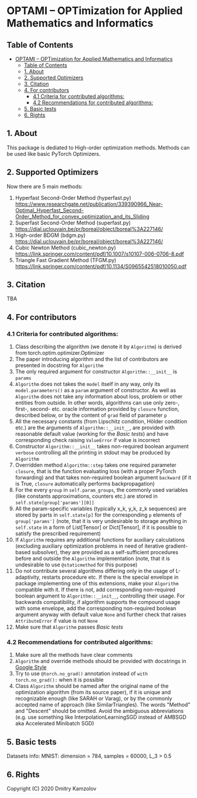 # OPTAMI – OPTimization for Applied Mathematics and Informatics

## Table of Contents

- [OPTAMI – OPTimization for Applied Mathematics and Informatics](#optami--optimization-for-applied-mathematics-and-informatics)
  - [Table of Contents](#table-of-contents)
  - [1. About](#1-about)
  - [2. Supported Optimizers](#2-supported-optimizers)
  - [3. Citation](#3-citation)
  - [4. For contributors](#4-for-contributors)
    - [4.1 Criteria for contributed algorithms:](#41-criteria-for-contributed-algorithms)
    - [4.2 Recommendations for contributed algorithms:](#42-recommendations-for-contributed-algorithms)
  - [5. Basic tests](#5-basic-tests)
  - [6. Rights](#6-rights)


## 1. About

This package is dediated to High-order optimization methods.
Methods can be used like basic PyTorch Optimizers.

## 2. Supported Optimizers

Now there are 5 main methods:
1. Hyperfast Second-Order Method (hyperfast.py)
   https://www.researchgate.net/publication/339390966_Near-Optimal_Hyperfast_Second-Order_Method_for_convex_optimization_and_its_Sliding
2. Superfast Second-Order Method (superfast.py)
   https://dial.uclouvain.be/pr/boreal/object/boreal%3A227146/
3. High-order BDGM (bdgm.py)
   https://dial.uclouvain.be/pr/boreal/object/boreal%3A227146/
4. Cubic Newton Method (cubic_newton.py)
   https://link.springer.com/content/pdf/10.1007/s10107-006-0706-8.pdf
5. Triangle Fast Gradient Method (TFGM.py)
   https://link.springer.com/content/pdf/10.1134/S0965542518010050.pdf

## 3. Citation

TBA

## 4. For contributors
### 4.1 Criteria for contributed algorithms:
1. Class describing the algorithm (we denote it by `Algorithm`) is derived from torch.optim.optimizer.Optimizer
2. The paper introducing algorithm and the list of contributors are presented in docstring for `Algorithm`
3. The only required argument for constructor `Algorithm::__init__` is `params`
4. `Algorithm` does not takes the `model` itself in any way, only its `model.parameters()` as a `param` argument of constructor. As well as `Algorithm` does not take any information about loss, problem or other entities from outside. In other words, algorithms can use only zero-, first-, second- etc. oracle information provided by `closure` function, described below, or by the content of `grad` field of parameter `p`
5. All the necessary constants (from Lipschitz condition, Hölder condition etc.) are the arguments of `Algorithm::__init__`, are provided with reasonable default value (working for the _Basic tests_) and have corresponding check raising `ValueError` if value is incorrect
6. Constructor `Algorithm::__init__` takes non-required boolean argument `verbose` controlling all the printing in stdout may be produced by `Algorithm`
7. Overridden method `Algorithm::step` takes one required parameter `closure`, that is the function evaluating loss (with a proper PyTorch forwarding) and that takes non-required boolean argument `backward` (if it is True, `closure` automatically performs backpropagation)
8. For the every `group` in `self.param_groups`, the commonly used variables (like constants approximations, counters etc.) are stored in `self.state[group['params'][0]]`
9. All the param-specific variables (typically x_k, y_k, z_k sequences) are stored by parts in `self.state[p]` for the corresponding `p` elements of `group['params']` (note, that it is very undesirable to storage anything in `self.state` in a form of List[Tensor] or Dict[Tensor], if it is possible to satisfy the prescribed requirement)
10. If `Algorithm` requires any additional functions for auxiliary calculations (excluding auxiliary optimization problems in need of iterative gradient-based subsolver), they are provided as a self-sufficient procedures before and outside the `Algorithm` implementation (note, that it is undesirable to use `@staticmethod` for this purpose)
11. Do not contribute several algorithms differing only in the usage of L-adaptivity, restarts procedure etc. If there is the special envelope in package implementing one of this extensions, make your `Algorithm` compatible with it. If there is not, add corresponding non-required boolean argument to `Algorithm::__init__`, controlling their usage. For backwards compatibility, if algorithm supports the compound usage with some envelope, add the corresponding non-required boolean argument anyway with default value `None` and further check that raises `AttributeError` if value is not `None`
12. Make sure that `Algorithm` passes _Basic tests_

### 4.2 Recommendations for contributed algorithms:
1. Make sure all the methods have clear comments
2. `Algorithm` and override methods should be provided with docstrings in [Google Style](https://google.github.io/styleguide/pyguide.html#38-comments-and-docstrings)
3. Try to use `@torch.no_grad()` annotation instead of `with torch.no_grad():` when it is possible
4. Class `Algorithm` should be named after the original name of the optimization algorithm (from its source paper), if it is unique and recognizable enough (like SARAH or Varag), or by the commonly accepted name of approach (like SimilarTriangles). The words "Method" and "Descent" should be omitted. Avoid the ambiguous abbreviations (e.g. use something like InterpolationLearningSGD instead of AMBSGD aka Accelerated Minibatch SGD)

## 5. Basic tests

Datasets info:
MNIST: dimension = 784, samples = 60000, L_3 > 0.5

## 6. Rights
Copyright (C) 2020 Dmitry Kamzolov
